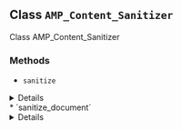## Class `AMP_Content_Sanitizer`

Class AMP_Content_Sanitizer

### Methods
* `sanitize`

<details>

```php
static public sanitize( $content, array $sanitizer_classes, $global_args = array() )
```

Sanitize _content_.


</details>
* `sanitize_document`

<details>

```php
static public sanitize_document( Document $dom, $sanitizer_classes, $args )
```

Sanitize document.


</details>
